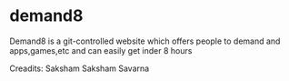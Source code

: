 # demand8

Demand8 is a git-controlled website which offers people to demand 
and apps,games,etc and can easily get inder 8 hours

Creadits:
Saksham Saksham Savarna

